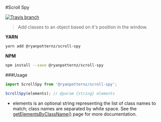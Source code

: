 #Scroll Spy

[![Travis branch](https://img.shields.io/travis/Rhym/scroll-spy/master.svg?style=flat-square)]()

> Add classes to an object based on it's position in the window.

**YARN**

```sh
yarn add @ryanpotternz/scroll-spy
```

**NPM**

```sh
npm install --save @ryanpotternz/scroll-spy
```

###Usage

```javascript
import ScrollSpy from '@ryanpotternz/scroll-spy';

ScrollSpy(elements); // @param {string} elements
```

* elements is an optional string representing the list of class names to match; class names are separated by white space. See the [getElementsByClassName()](https://developer.mozilla.org/en-US/docs/Web/API/Document/getElementsByClassName) page for more documentation.